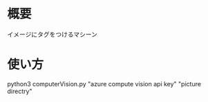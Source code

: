 # 概要

イメージにタグをつけるマシーン

# 使い方

python3 computerVision.py "azure compute vision api key" "picture directry"
